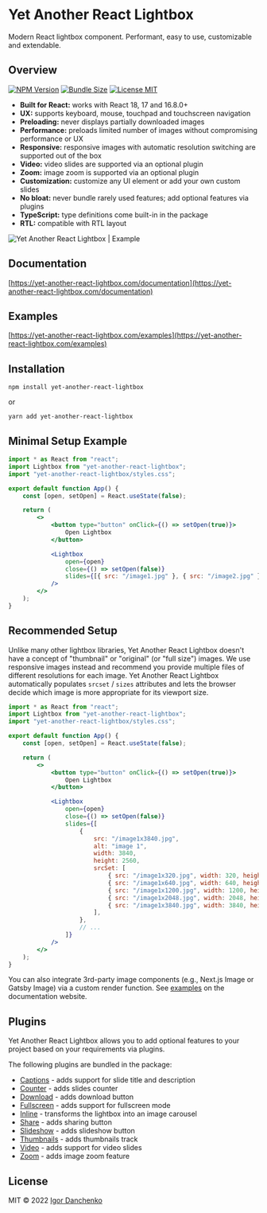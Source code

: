 # Yet Another React Lightbox

Modern React lightbox component. Performant, easy to use, customizable and extendable.

## Overview

[![NPM Version](https://img.shields.io/npm/v/yet-another-react-lightbox?color=blue)](https://www.npmjs.com/package/yet-another-react-lightbox)
[![Bundle Size](https://img.shields.io/bundlephobia/minzip/yet-another-react-lightbox?color=blue)](https://bundlephobia.com/package/yet-another-react-lightbox)
[![License MIT](https://img.shields.io/npm/l/yet-another-react-lightbox?color=blue)](LICENSE)

-   **Built for React:** works with React 18, 17 and 16.8.0+
-   **UX:** supports keyboard, mouse, touchpad and touchscreen navigation
-   **Preloading:** never displays partially downloaded images
-   **Performance:** preloads limited number of images without compromising performance or UX
-   **Responsive:** responsive images with automatic resolution switching are supported out of the box
-   **Video:** video slides are supported via an optional plugin
-   **Zoom:** image zoom is supported via an optional plugin
-   **Customization:** customize any UI element or add your own custom slides
-   **No bloat:** never bundle rarely used features; add optional features via plugins
-   **TypeScript:** type definitions come built-in in the package
-   **RTL:** compatible with RTL layout

![Yet Another React Lightbox | Example](https://yet-another-react-lightbox.com/images/example.jpg)

## Documentation

[https://yet-another-react-lightbox.com/documentation](https://yet-another-react-lightbox.com/documentation)

## Examples

[https://yet-another-react-lightbox.com/examples](https://yet-another-react-lightbox.com/examples)

## Installation

```shell
npm install yet-another-react-lightbox
```

or

```shell
yarn add yet-another-react-lightbox
```

## Minimal Setup Example

```jsx
import * as React from "react";
import Lightbox from "yet-another-react-lightbox";
import "yet-another-react-lightbox/styles.css";

export default function App() {
    const [open, setOpen] = React.useState(false);

    return (
        <>
            <button type="button" onClick={() => setOpen(true)}>
                Open Lightbox
            </button>

            <Lightbox
                open={open}
                close={() => setOpen(false)}
                slides={[{ src: "/image1.jpg" }, { src: "/image2.jpg" }, { src: "/image3.jpg" }]}
            />
        </>
    );
}
```

## Recommended Setup

Unlike many other lightbox libraries, Yet Another React Lightbox doesn't have a concept of "thumbnail" or "original"
(or "full size") images. We use responsive images instead and recommend you provide multiple files of different
resolutions for each image. Yet Another React Lightbox automatically populates `srcset` / `sizes` attributes and lets
the browser decide which image is more appropriate for its viewport size.

```jsx
import * as React from "react";
import Lightbox from "yet-another-react-lightbox";
import "yet-another-react-lightbox/styles.css";

export default function App() {
    const [open, setOpen] = React.useState(false);

    return (
        <>
            <button type="button" onClick={() => setOpen(true)}>
                Open Lightbox
            </button>

            <Lightbox
                open={open}
                close={() => setOpen(false)}
                slides={[
                    {
                        src: "/image1x3840.jpg",
                        alt: "image 1",
                        width: 3840,
                        height: 2560,
                        srcSet: [
                            { src: "/image1x320.jpg", width: 320, height: 213 },
                            { src: "/image1x640.jpg", width: 640, height: 427 },
                            { src: "/image1x1200.jpg", width: 1200, height: 800 },
                            { src: "/image1x2048.jpg", width: 2048, height: 1365 },
                            { src: "/image1x3840.jpg", width: 3840, height: 2560 },
                        ],
                    },
                    // ...
                ]}
            />
        </>
    );
}
```

You can also integrate 3rd-party image components (e.g., Next.js Image or Gatsby Image) via a custom render function.
See [examples](https://yet-another-react-lightbox.com/examples) on the documentation website.

## Plugins

Yet Another React Lightbox allows you to add optional features to your project based on your requirements via plugins.

The following plugins are bundled in the package:

-   [Captions](https://yet-another-react-lightbox.com/plugins/captions) - adds support for slide title and
    description
-   [Counter](https://yet-another-react-lightbox.com/plugins/counter) - adds slides counter
-   [Download](https://yet-another-react-lightbox.com/plugins/download) - adds download button
-   [Fullscreen](https://yet-another-react-lightbox.com/plugins/fullscreen) - adds support for fullscreen mode
-   [Inline](https://yet-another-react-lightbox.com/plugins/inline) - transforms the lightbox into an image carousel
-   [Share](https://yet-another-react-lightbox.com/plugins/share) - adds sharing button
-   [Slideshow](https://yet-another-react-lightbox.com/plugins/slideshow) - adds slideshow button
-   [Thumbnails](https://yet-another-react-lightbox.com/plugins/thumbnails) - adds thumbnails track
-   [Video](https://yet-another-react-lightbox.com/plugins/video) - adds support for video slides
-   [Zoom](https://yet-another-react-lightbox.com/plugins/zoom) - adds image zoom feature

## License

MIT © 2022 [Igor Danchenko](https://github.com/igordanchenko)
